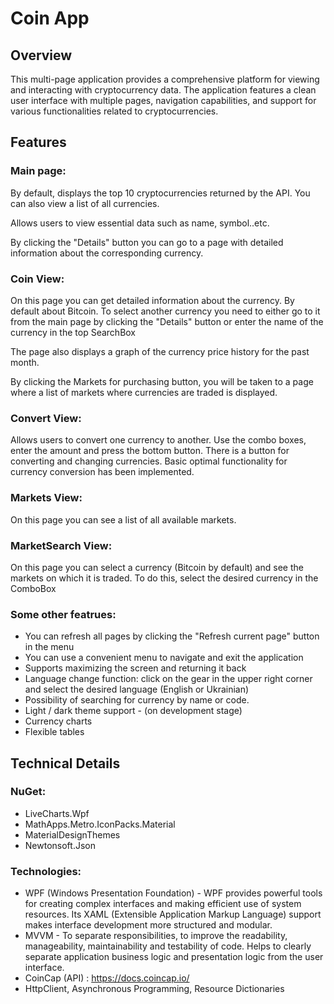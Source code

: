 # Coin App

## Overview
This multi-page application provides a comprehensive platform for viewing and interacting with cryptocurrency data. The application features a clean user interface with multiple pages, navigation capabilities, and support for various functionalities related to cryptocurrencies.

## Features
### Main page:
By default, displays the top 10 cryptocurrencies returned by the API. You can also view a list of all currencies.

Allows users to view essential data such as name, symbol..etc.

By clicking the "Details" button you can go to a page with detailed information about the corresponding currency.

### Coin View:
On this page you can get detailed information about the currency. By default about Bitcoin. To select another currency you need to either go to it from the main page by clicking the "Details" button or enter the name of the currency in the top SearchBox

The page also displays a graph of the currency price history for the past month.


By clicking the Markets for purchasing button, you will be taken to a page where a list of markets where currencies are traded is displayed.

### Convert View:

Allows users to convert one currency to another. 
Use the combo boxes, enter the amount and press the bottom button.
There is a button for converting and changing currencies. Basic optimal functionality for currency conversion has been implemented.

### Markets View:

On this page you can see a list of all available markets.

### MarketSearch View:

On this page you can select a currency (Bitcoin by default) and see the markets on which it is traded. To do this, select the desired currency in the ComboBox

### Some other featrues:
- You can refresh all pages by clicking the "Refresh current page" button in the menu
- You can use a convenient menu to navigate and exit the application
- Supports maximizing the screen and returning it back
- Language change function: click on the gear in the upper right corner and select the desired language (English or Ukrainian)
- Possibility of searching for currency by name or code.
- Light / dark theme support - (on development stage)
- Currency charts
- Flexible tables

## Technical Details
### NuGet:
* LiveCharts.Wpf
* MathApps.Metro.IconPacks.Material
* MaterialDesignThemes
* Newtonsoft.Json

### Technologies:
* WPF (Windows Presentation Foundation) - WPF provides powerful tools for creating complex interfaces and making efficient use of system resources. Its XAML (Extensible Application Markup Language) support makes interface development more structured and modular.
* MVVM - To separate responsibilities, to improve the readability, manageability, maintainability and testability of code. Helps to clearly separate application business logic and presentation logic from the user interface.
* CoinCap (API) : https://docs.coincap.io/
* HttpClient, Asynchronous Programming, Resource Dictionaries
